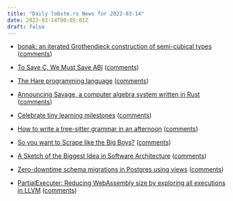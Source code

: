 ```yaml
---
title: "Daily lobste.rs News for 2022-03-14"
date: 2022-03-14T00:05:01Z
draft: false
---
```






- [bonak: an iterated Grothendieck construction of semi-cubical types](https://github.com/artagnon/bonak)
  ([comments](https://lobste.rs/s/mwx80k/bonak_iterated_grothendieck))



- [To Save C, We Must Save ABI](https://thephd.dev/to-save-c-we-must-save-abi-fixing-c-function-abi)
  ([comments](https://lobste.rs/s/lujokw/save_c_we_must_save_abi))



- [The Hare programming language](https://harelang.org/)
  ([comments](https://lobste.rs/s/cszdbw/hare_programming_language))



- [Announcing Savage, a computer algebra system written in Rust](https://www.reddit.com/r/rust/comments/tcxrs3/announcing_savage_a_computer_algebra_system/)
  ([comments](https://lobste.rs/s/pqffbl/announcing_savage_computer_algebra))



- [Celebrate tiny learning milestones](https://jvns.ca/blog/2022/03/13/celebrate-tiny-learning-milestones/)
  ([comments](https://lobste.rs/s/efrdd5/celebrate_tiny_learning_milestones))



- [How to write a tree-sitter grammar in an afternoon](https://siraben.dev/2022/03/01/tree-sitter.html)
  ([comments](https://lobste.rs/s/i3m3a4/how_write_tree_sitter_grammar_afternoon))



- [So you want to Scrape like the Big Boys?](https://incolumitas.com/2021/11/03/so-you-want-to-scrape-like-the-big-boys/)
  ([comments](https://lobste.rs/s/mfqf5b/so_you_want_scrape_like_big_boys))



- [A Sketch of the Biggest Idea in Software Architecture](http://www.oilshell.org/blog/2022/03/backlog-arch.html)
  ([comments](https://lobste.rs/s/ni9hds/sketch_biggest_idea_software))



- [Zero-downtime schema migrations in Postgres using views](https://fabianlindfors.se/blog/schema-migrations-in-postgres/)
  ([comments](https://lobste.rs/s/pkev1p/zero_downtime_schema_migrations))



- [PartialExecuter: Reducing WebAssembly size by exploring all executions in LLVM](https://leaningtech.com/reducing-webassembly-size-by-exploring-all-executions-in-llvm/)
  ([comments](https://lobste.rs/s/ewgc6r/partialexecuter_reducing_webassembly))


